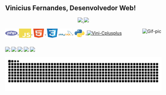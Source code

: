 ## Vinicius Fernandes, Desenvolvedor Web!

<div align="center">
  <a href="https://github.com/ViniciusFFernandes">
  <img height="180em" src="https://profile-statistics-gamma.vercel.app/api?username=ViniciusFFernandes&show_icons=true&theme=dark&include_all_commits=true&count_private=true&locale=pt-br"/>
  <img height="180em" src="https://profile-statistics-gamma.vercel.app/api/top-langs/?username=ViniciusFFernandes&layout=compact&langs_count=7&theme=dark&locale=pt-br"/>
</div>
<div style="display: inline_block"><br>
  <img align="center" alt="Vini-Php" height="30" width="40" src="https://raw.githubusercontent.com/devicons/devicon/master/icons/php/php-plain.svg">
  <img align="center" alt="Vini-Js" height="30" width="40" src="https://raw.githubusercontent.com/devicons/devicon/master/icons/javascript/javascript-plain.svg">
  <img align="center" alt="Vini-HTML" height="30" width="40" src="https://raw.githubusercontent.com/devicons/devicon/master/icons/html5/html5-original.svg">
  <img align="center" alt="Vini-CSS" height="30" width="40" src="https://raw.githubusercontent.com/devicons/devicon/master/icons/css3/css3-original.svg">
  <img align="center" alt="Vini-Mysql" height="30" width="40" src="https://raw.githubusercontent.com/devicons/devicon/master/icons/mysql/mysql-original-wordmark.svg">
  <img align="center" alt="Vini-Python" height="30" width="40" src="https://raw.githubusercontent.com/devicons/devicon/master/icons/python/python-original.svg">
  <img align="center" alt="Vini-Cplusplus" height="30" width="40" src="https://cdn.jsdelivr.net/gh/devicons/devicon/icons/cplusplus/cplusplus-original.svg">
  <img align="right" alt="Gif-pic" height="55" src="http://clubedosgeeks.com.br/wp-content/uploads/2016/01/dormrm.gif">
</div>
  
  ##
 
<div> 
  
<a href="https://instagram.com/vf_webdeveloper" target="_blank"><img src="https://img.shields.io/badge/-Instagram-%23E4405F?style=for-the-badge&logo=instagram&logoColor=white"></a>
<a href="https://www.linkedin.com/in/vinicius-f-833668117" target="_blank"><img src="https://img.shields.io/badge/-LinkedIn-%230077B5?style=for-the-badge&logo=linkedin&logoColor=white"></a> 
<a href = "mailto:vnferna@gmail.com" target="_blank"><img src="https://img.shields.io/badge/-Gmail-%23333?style=for-the-badge&logo=gmail&logoColor=white" target="_blank"></a>
<a href="https://telegram.me/vinifernandes" target="_blank"><img src="https://img.shields.io/badge/Telegram-2CA5E0?style=for-the-badge&logo=telegram&logoColor=white"></a>
<a href="https://api.whatsapp.com/send?phone=+5518998135096" target="_blank"><img src="https://img.shields.io/badge/WhatsApp-25D366?style=for-the-badge&logo=whatsapp&logoColor=white"></a>
 
  
 
<picture align="center">
  <source media="(prefers-color-scheme: dark)" srcset="https://raw.githubusercontent.com/ViniciusFFernandes/ViniciusFFernandes/output/github-contribution-grid-snake-dark.svg">
  <source media="(prefers-color-scheme: light)" srcset="https://raw.githubusercontent.com/ViniciusFFernandes/ViniciusFFernandes/output/github-contribution-grid-snake-dark.svg">
  <img align="center" alt="github contribution grid snake animation" src="https://raw.githubusercontent.com/ViniciusFFernandes/ViniciusFFernandes/output/github-contribution-grid-snake.svg">
</picture>
 
</div>
